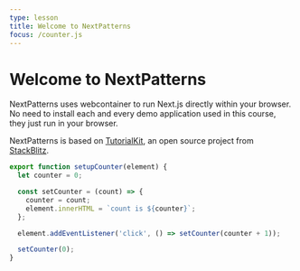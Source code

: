 ```yaml
---
type: lesson
title: Welcome to NextPatterns
focus: /counter.js
---
```


# Welcome to NextPatterns

NextPatterns uses webcontainer to run Next.js directly within your browser. No need to install each and every demo application used in this course, they just run in your browser.

NextPatterns is based on [TutorialKit](https://tutorialkit.dev/), an open source project from [StackBlitz](https://stackblitz.com/).

```ts add={9}
export function setupCounter(element) {
  let counter = 0;

  const setCounter = (count) => {
    counter = count;
    element.innerHTML = `count is ${counter}`;
  };

  element.addEventListener('click', () => setCounter(counter + 1));

  setCounter(0);
}
```